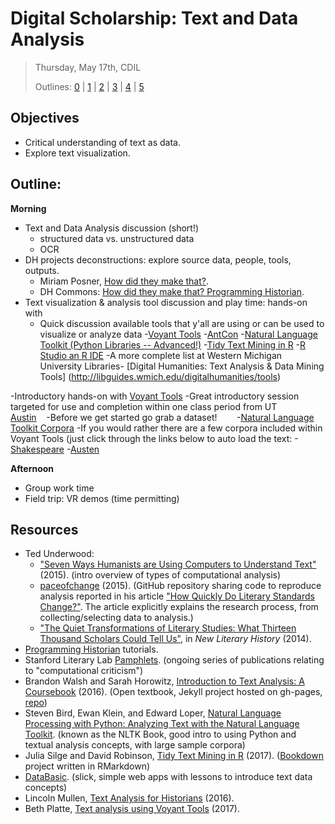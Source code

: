 # Digital Scholarship: Text and Data Analysis

> Thursday, May 17th, CDIL
> 
> Outlines: [0](day-0.md) | [1](day-1.md) | [2](day-2.md) | [3](day-3.md) | [4](day-4.md) | [5](day-5.md)

## Objectives

- Critical understanding of text as data.
- Explore text visualization.

## Outline: 

**Morning** 

- Text and Data Analysis discussion (short!)
    - structured data vs. unstructured data
    - OCR    
- DH projects deconstructions: explore source data, people, tools, outputs.
    - Miriam Posner, [How did they make that?](http://miriamposner.com/blog/how-did-they-make-that/). 
    - DH Commons: [How did they make that? Programming Historian](http://dhcommons.org/journal/issue-1/editorial-sustainability-and-open-peer-review-programming-historian).
- Text visualization & analysis tool discussion and play time: hands-on with 
    - Quick discussion available tools that y'all are using or can be used to visualize or analyze data
        -[Voyant Tools](https://voyant-tools.org/)
        -[AntCon](http://www.laurenceanthony.net/)
        -[Natural Language Toolkit (Python Libraries -- Advanced!)](http://www.nltk.org/install.html)
        -[Tidy Text Mining in R](https://www.tidytextmining.com/index.html)
            -[R Studio an R IDE](https://github.com/rstudio/rstudio)
        -A more complete list at Western Michigan University Libraries- [Digital Humanities: Text Analysis & Data Mining Tools]     (http://libguides.wmich.edu/digitalhumanities/tools)
        
        
       
-Introductory hands-on with [Voyant Tools](https://voyant-tools.org/)
    -Great introductory session targeted for use and completion within one class period from UT     
    [Austin](https://www.dwrl.utexas.edu/2016/11/29/voyant-for-text-analysis/)
    -Before we get started go grab a dataset!
        -[Natural Language Toolkit Corpora](http://www.nltk.org/nltk_data/)
        -If you would rather there are a few corpora included within Voyant Tools (just click through the links below to auto load the text: 
            -[Shakespeare](http://voyant-tools.org/?corpus=shakespeare)
            -[Austen](http://voyant-tools.org/?corpus=austen)
    

**Afternoon**

- Group work time
- Field trip: VR demos (time permitting)


## Resources 

- Ted Underwood: 
    - ["Seven Ways Humanists are Using Computers to Understand Text"](https://tedunderwood.com/2015/06/04/seven-ways-humanists-are-using-computers-to-understand-text/) (2015). (intro overview of types of computational analysis)
    - [paceofchange](https://github.com/tedunderwood/paceofchange) (2015). (GitHub repository sharing code to reproduce analysis reported in his article ["How Quickly Do Literary Standards Change?"](https://figshare.com/articles/How_Quickly_Do_Literary_Standards_Change_/1418394). The article explicitly explains the research process, from collecting/selecting data to analysis.)
    - ["The Quiet Transformations of Literary Studies: What Thirteen Thousand Scholars Could Tell Us"](http://hdl.handle.net/2142/49323), in *New Literary History* (2014).
- [Programming Historian](http://programminghistorian.org/) tutorials.
- Stanford Literary Lab [Pamphlets](http://litlab.stanford.edu/pamphlets/). (ongoing series of publications relating to "computational criticism")
- Brandon Walsh and Sarah Horowitz, [Introduction to Text Analysis: A Coursebook](http://walshbr.com/textanalysiscoursebook/) (2016). (Open textbook, Jekyll project hosted on gh-pages, [repo](https://github.com/walshbr/textanalysiscoursebook))
- Steven Bird, Ewan Klein, and Edward Loper, [Natural Language Processing with Python: Analyzing Text with the Natural Language Toolkit](http://www.nltk.org/book/). (known as the NLTK Book, good intro to using Python and textual analysis concepts, with large sample corpora)
- Julia Silge and David Robinson, [Tidy Text Mining in R](http://tidytextmining.com/) (2017). ([Bookdown](https://bookdown.org/) project written in RMarkdown)
- [DataBasic](https://www.databasic.io/en/). (slick, simple web apps with lessons to introduce text data concepts)
- Lincoln Mullen, [Text Analysis for Historians](http://lincolnmullen.com/courses/text-analysis.2016/) (2016).
- Beth Platte, [Text analysis using Voyant Tools](http://blogs.reed.edu/ed-tech/2017/03/text-analysis-using-voyant-tools/) (2017).
